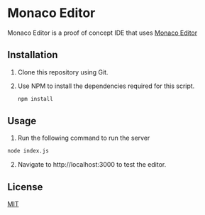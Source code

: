 # Monaco Editor

Monaco Editor is a proof of concept IDE that uses [Monaco Editor](https://github.com/Microsoft/monaco-editor) 

## Installation

1. Clone this repository using Git.

2. Use NPM to install the dependencies required for this script. 

    ```bash
    npm install
    ```

## Usage

1. Run the following command to run the server
```bash
node index.js
```

2. Navigate to http://localhost:3000 to test the editor.

## License
[MIT](https://choosealicense.com/licenses/mit/)
